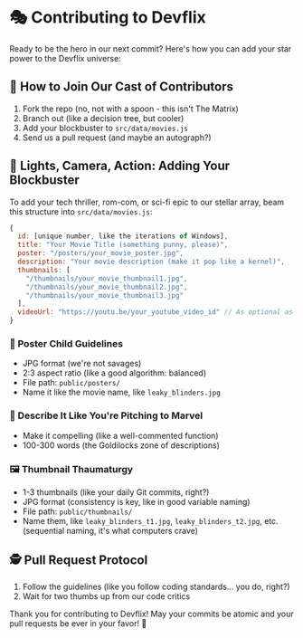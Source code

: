 # 🎭 Contributing to Devflix

Ready to be the hero in our next commit? Here's how you can add your star power to the Devflix universe:

## 🚀 How to Join Our Cast of Contributors

1. Fork the repo (no, not with a spoon - this isn't The Matrix)
2. Branch out (like a decision tree, but cooler)
3. Add your blockbuster to `src/data/movies.js`
4. Send us a pull request (and maybe an autograph?)

## 🎥 Lights, Camera, Action: Adding Your Blockbuster

To add your tech thriller, rom-com, or sci-fi epic to our stellar array, beam this structure into `src/data/movies.js`:

```javascript
{
  id: [unique number, like the iterations of Windows],
  title: "Your Movie Title (something punny, please)",
  poster: "/posters/your_movie_poster.jpg",
  description: "Your movie description (make it pop like a kernel)",
  thumbnails: [
    "/thumbnails/your_movie_thumbnail1.jpg",
    "/thumbnails/your_movie_thumbnail2.jpg",
    "/thumbnails/your_movie_thumbnail3.jpg"
  ],
  videoUrl: "https://youtu.be/your_youtube_video_id" // As optional as semicolons in JavaScript
}
```

### 📸 Poster Child Guidelines

- JPG format (we're not savages)
- 2:3 aspect ratio (like a good algorithm: balanced)
- File path: `public/posters/`
- Name it like the movie name, like `leaky_blinders.jpg`

### 📝 Describe It Like You're Pitching to Marvel

- Make it compelling (like a well-commented function)
- 100-300 words (the Goldilocks zone of descriptions)

### 🖼️ Thumbnail Thaumaturgy

- 1-3 thumbnails (like your daily Git commits, right?)
- JPG format (consistency is key, like in good variable naming)
- File path: `public/thumbnails/`
- Name them, like `leaky_blinders_t1.jpg`, `leaky_blinders_t2.jpg`, etc. (sequential naming, it's what computers crave)

## 🕵️ Pull Request Protocol

1. Follow the guidelines (like you follow coding standards... you do, right?)
2. Wait for two thumbs up from our code critics

Thank you for contributing to Devflix! May your commits be atomic and your pull requests be ever in your favor! 🖖